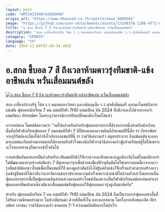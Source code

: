```yaml
---
layout: post
code: "ART2411040742GA5H9U"
origin_url: "https://www.khaosod.co.th/sports/news_9489503"
image: "https://github.com/user-attachments/assets/172d6376-1206-4f72-86e0-d05741c06ecc"
title: "อ.สกล ชี้บอล 7 สี ถึงเวลาห้ามดาวรุ่งทีมชาติ-แข้งอาชีพเล่น หวั่นเสื่อมมนต์ขลัง"
description: "สกล เกลี้ยงประเสริฐ โค้ช ร.ร.หมอนทองวิทยา และอดีตกุนซือ ร.ร.สุรศักดิ์มนตรี ออกมาโพสต์ถึงการแข่งขัน ฟุตบอลนักเรียน 7 คน แชมป์กีฬา 7HD แชมเปียน คัพ 2024"
category: "SPORTS"
language: "th"
date: 2024-11-04T07:46:54.465Z
---
```


# อ.สกล ชี้บอล 7 สี ถึงเวลาห้ามดาวรุ่งทีมชาติ-แข้งอาชีพเล่น หวั่นเสื่อมมนต์ขลัง

[![อ.สกล ชี้บอล 7 สี ถึงเวลาห้ามดาวรุ่งทีมชาติ-แข้งอาชีพเล่น หวั่นเสื่อมมนต์ขลัง](https://www.khaosod.co.th/wpapp/uploads/2024/11/163362-1.jpg "อ.สกล ชี้บอล 7 สี ถึงเวลาห้ามดาวรุ่งทีมชาติ-แข้งอาชีพเล่น หวั่นเสื่อมมนต์ขลัง")](https://www.khaosod.co.th/wpapp/uploads/2024/11/163362-1.jpg)

สกล เกลี้ยงประเสริฐ โค้ช ร.ร.หมอนทองวิทยา และอดีตกุนซือ ร.ร.สุรศักดิ์มนตรี ออกมาโพสต์ถึงการแข่งขัน ฟุตบอลนักเรียน 7 คน แชมป์กีฬา 7HD แชมเปียน คัพ 2024 ที่เพิ่งจบลงไปด้วยการคว้าแชมป์ของ ภัทรบพิตร โดยระบุว่าควรมีการปรับเปลี่ยนกติกาใหม่ได้แล้ว

อาจารย์สกล โพสต์ข้อความว่า “จบไปแล้วครับสำหรับฟุตบอลรายการที่ดีรายการหนึ่งสำหรับนักเรียนนั้นคือกีฬานักเรียนฟุตบอล 7 คนแชมป์กีฬา 7 สีก็ต้องแสดงความยินดีกับแชมป์ปีนี้คือ รร ภัทรบพิตร จากบุรีรัมย์และก็ขอให้กำลังใจกับรองแชมป์ปีนี้ รร ราชวินิตบางแก้ว สมุทรปราการ ถึงแม้ผลมันจะออกมาแบบชนะกันอย่างมากหมายก็ต้องยอมรับหัวใจของนักกีฬาราชวินิตบางแก้วสู้แล้วครับแต่สู้ไม่ได้เพราะอะไรหลายท่านๆก็พอจะเข้าใจกันได้

เราแข่งขันกันมาหลายปีแล้วสำหรับเวทีแชมป์กีฬา7สีเราน่าจะมาสังขยานากฏกติกากันใหม่ไหมกติกาเก่าไม่พัฒนาหลายๆอย่างปกติแล้ว 7 สีมุ่งหาดาวรุ่งเพื่อช่วยชาตืแต่ปัจจุบันมันไม่ใช่เพราะตอนนี้เราเอาดาวรุ่งทีมชาติฟอกขาวใหม่เพื่อเป็นแชมป์7สี มองดูแล้วมันยังไงไม่รู้แต่ถ้าแข่ง7สีเสร็จแล้วสามารถสร้างดาวรุ่งเข้าสู่ทีมชาติได้เราถือว่าการจัดกาแข่งเราประสบความสำเร็จเพราะช่วยชาติได้ส่วนตัวแล้วไม่อยากเห็นฟุตบอลรายการนี้เป็นฟุตบอลเดินสายแสวงหาผลประโยชน์กันเพราะเป็นกีฬานักเรียนสมัครเล่นอย่าเอาฟุตบอลอาชีพเข้ามาเดี่ยวมันจะเสื่อมมนต์ขลังฟุตบอล7สีฟุตบอลดาวรุ่งมุ่งทีมชาติครับ”

สำหรับ ฟุตบอลนักเรียน 7 คน แชมป์กีฬา 7HD แชมเปียน คัพ 2024 ถือเป็นรายการฟุตบอลขาสั้นที่ได้รับความนิยมอย่างมาก ในช่วงที่ผ่านมา ด้วยสีสันทั้งใน และนอกสนาม โดยในรอบชิงชนะเลิศ ภัทรบพิตร เอาชนะ ราชวินิตบางแก้ว ขาดลอย 7-1 คว้าแชมป์สมัยแรกได้สำเร็จ